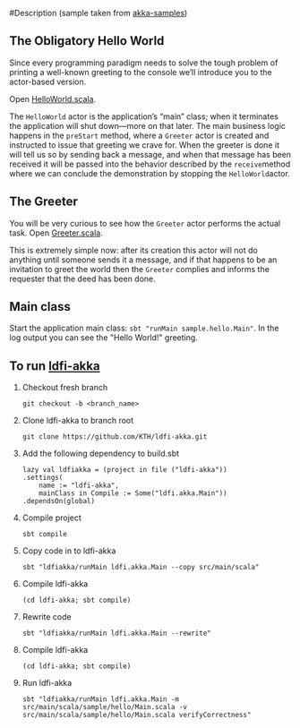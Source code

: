 
#Description (sample taken from [akka-samples](https://github.com/akka/akka-samples/tree/2.5/akka-sample-main-scala))


## The Obligatory Hello World

Since every programming paradigm needs to solve the tough problem of printing a well-known greeting to the console we’ll introduce you to the actor-based version.

Open [HelloWorld.scala](src/main/scala/sample/hello/HelloWorld.scala).

The `HelloWorld` actor is the application’s “main” class; when it terminates the application will shut down—more on that later. The main business logic happens in the `preStart` method, where a `Greeter` actor is created and instructed to issue that greeting we crave for. When the greeter is done it will tell us so by sending back a message, and when that message has been received it will be passed into the behavior described by the `receive`method where we can conclude the demonstration by stopping the `HelloWorld`actor.

## The Greeter

You will be very curious to see how the `Greeter` actor performs the actual task. Open [Greeter.scala](src/main/scala/sample/hello/Greeter.scala).

This is extremely simple now: after its creation this actor will not do anything until someone sends it a message, and if that happens to be an invitation to greet the world then the `Greeter` complies and informs the requester that the deed has been done.

## Main class

Start the application main class: `sbt "runMain sample.hello.Main"`. In the log output you can see the "Hello World!" greeting.


## To run [ldfi-akka](https://github.com/KTH/ldfi-akka)

1. Checkout fresh branch

	`git checkout -b <branch_name>`

2. Clone ldfi-akka to branch root

	`git clone https://github.com/KTH/ldfi-akka.git`

3. Add the following dependency to build.sbt

	```
	lazy val ldfiakka = (project in file ("ldfi-akka"))
	.settings(
		name := "ldfi-akka",
		mainClass in Compile := Some("ldfi.akka.Main"))
	.dependsOn(global)
	```
4. Compile project

	`sbt compile`

5. Copy code in to ldfi-akka

	`sbt "ldfiakka/runMain ldfi.akka.Main --copy src/main/scala"`

6. Compile ldfi-akka

	`(cd ldfi-akka; sbt compile)`

7. Rewrite code

	`sbt "ldfiakka/runMain ldfi.akka.Main --rewrite"`

6. Compile ldfi-akka

	`(cd ldfi-akka; sbt compile)`

9. Run ldfi-akka

	`sbt "ldfiakka/runMain ldfi.akka.Main -m src/main/scala/sample/hello/Main.scala -v src/main/scala/sample/hello/Main.scala verifyCorrectness"`
